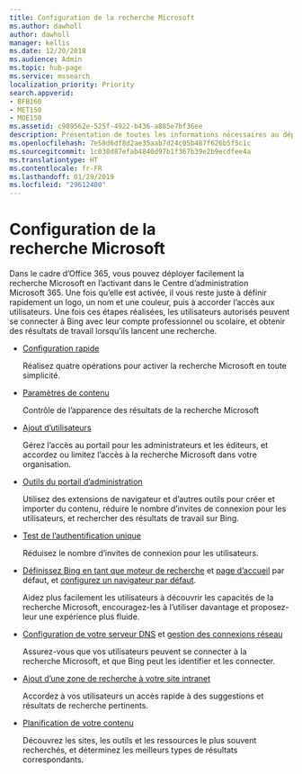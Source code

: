 ```yaml
---
title: Configuration de la recherche Microsoft
ms.author: dawholl
author: dawholl
manager: kellis
ms.date: 12/20/2018
ms.audience: Admin
ms.topic: hub-page
ms.service: mssearch
localization_priority: Priority
search.appverid:
- BFB160
- MET150
- MOE150
ms.assetid: c989562e-525f-4922-b436-a885e7bf36ee
description: Présentation de toutes les informations nécessaires au déploiement de la recherche Microsoft dans votre organisation
ms.openlocfilehash: 7e58d6df8d2ae35aab7d24c05b487f626b5f5c1c
ms.sourcegitcommit: 1c038d87efab4840d97b1f367b39e2b9ecdfee4a
ms.translationtype: HT
ms.contentlocale: fr-FR
ms.lasthandoff: 01/29/2019
ms.locfileid: "29612400"
---
```

# <a name="set-up-microsoft-search"></a>Configuration de la recherche Microsoft

Dans le cadre d’Office 365, vous pouvez déployer facilement la recherche Microsoft en l’activant dans le Centre d’administration Microsoft 365. Une fois qu’elle est activée, il vous reste juste à définir rapidement un logo, un nom et une couleur, puis à accorder l’accès aux utilisateurs. Une fois ces étapes réalisées, les utilisateurs autorisés peuvent se connecter à Bing avec leur compte professionnel ou scolaire, et obtenir des résultats de travail lorsqu’ils lancent une recherche.

- [Configuration rapide](quick-set-up.md)
    
    Réalisez quatre opérations pour activer la recherche Microsoft en toute simplicité.

- [Paramètres de contenu](content-settings.md)
    
    Contrôle de l’apparence des résultats de la recherche Microsoft
    
- [Ajout d’utilisateurs](add-users.md)
    
    Gérez l’accès au portail pour les administrateurs et les éditeurs, et accordez ou limitez l’accès à la recherche Microsoft dans votre organisation.
    
- [Outils du portail d’administration](admin-portal-tools.md)
    
    Utilisez des extensions de navigateur et d’autres outils pour créer et importer du contenu, réduire le nombre d’invites de connexion pour les utilisateurs, et rechercher des résultats de travail sur Bing.
    
- [Test de l’authentification unique](test-single-sign-on.md)
    
    Réduisez le nombre d’invites de connexion pour les utilisateurs.
    
- [Définissez Bing en tant que moteur de recherche](set-default-search-engine.md) et [page d’accueil](set-default-homepage.md) par défaut, et [configurez un navigateur par défaut](set-default-browser.md).
    
    Aidez plus facilement les utilisateurs à découvrir les capacités de la recherche Microsoft, encouragez-les à l’utiliser davantage et proposez-leur une expérience plus fluide.
    
- [Configuration de votre serveur DNS](advanced-dns-configuration.md) et [gestion des connexions réseau](manage-network-connections.md)
    
    Assurez-vous que vos utilisateurs peuvent se connecter à la recherche Microsoft, et que Bing peut les identifier et les connecter.

- [Ajout d’une zone de recherche à votre site intranet](add-a-search-box-to-your-intranet-site.md)

    Accordez à vos utilisateurs un accès rapide à des suggestions et résultats de recherche pertinents.

- [Planification de votre contenu](plan-your-content.md)
    
    Découvrez les sites, les outils et les ressources le plus souvent recherchés, et déterminez les meilleurs types de résultats correspondants.

  

